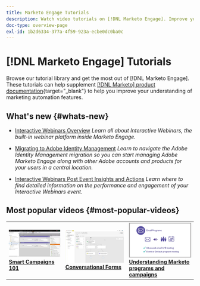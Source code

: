 ```yaml
---
title: Marketo Engage Tutorials
description: Watch video tutorials on [!DNL Marketo Engage]. Improve your understanding of how to use marketing automation features and more.
doc-type: overview-page
exl-id: 1b2d6334-377a-4f59-923a-ecbe0dc0ba0c
---
```

# [!DNL Marketo Engage] Tutorials

Browse our tutorial library and get the most out of [!DNL Marketo Engage]. These tutorials can help supplement [[!DNL Marketo] product documentation](https://experienceleague.adobe.com/docs/marketo/using/home.html){target="_blank"} to help you improve your understanding of marketing automation features. 

<!-- <div id="recs-overview-body-1"></div>
<div id="recs-overview-body-2"></div>
<div id="recs-overview-body-3"></div>
<div id="recs-overview-body-4"></div>
<div id="recs-overview-body-5"></div>
<div id="recs-overview-body-6"></div> -->

## What's new {#whats-new}

* [Interactive Webinars Overview](https://experienceleague.adobe.com/en/docs/marketo-learn/tutorials/events/interactive-webinars-overview)
_Learn all about Interactive Webinars, the built-in webinar platform inside Marketo Engage._

* [Migrating to Adobe Identity Management](https://experienceleague.adobe.com/en/docs/marketo-learn/tutorials/fundamentals/migrating-to-adobe-identity-management)
_Learn to navigate the Adobe Identity Management migration so you can start managing Adobe Marketo Engage along with other Adobe accounts and products for your users in a central location._

* [Interactive Webinars Post Event Insights and Actions](https://experienceleague.adobe.com/en/docs/marketo-learn/tutorials/events/interactive-webinars-post-event-insights-and-actions)
_Learn where to find detailed information on the performance and engagement of your Interactive Webinars event._

## Most popular videos {#most-popular-videos}

<table>
<tr>
<td>
<a href="https://experienceleague.adobe.com/en/docs/marketo-learn/tutorials/programs-and-campaigns/smart-campaigns-101"><img alt="thumbnail image for Smart Campaigns 101" src="assets/tutorials-homepage-1.png"></a>
<div><a href="https://experienceleague.adobe.com/en/docs/marketo-learn/tutorials/programs-and-campaigns/smart-campaigns-101"><strong>Smart Campaigns 101</strong></a></div>
</td>
<td>
<a href="https://experienceleague.adobe.com/en/docs/marketo-learn/tutorials/dynamic-chat/conversational-forms"><img alt="thumbnail image for Conversational Forms" src="assets/tutorials-homepage-2.png"></a>
<div><a href="https://experienceleague.adobe.com/en/docs/marketo-learn/tutorials/dynamic-chat/conversational-forms"><strong>Conversational Forms</strong></a></div>
</td>
<td>
<a href="https://experienceleague.adobe.com/en/docs/marketo-learn/tutorials/fundamentals/programs-and-campaigns"><img alt="Understanding Marketo programs and campaigns" src="assets/tutorials-homepage-3.png" /></a>
<div><a href="https://experienceleague.adobe.com/en/docs/marketo-learn/tutorials/fundamentals/programs-and-campaigns"><strong>Understanding Marketo programs and campaigns</strong></a></div>
</td>
</tr>
</table>
